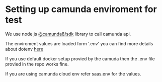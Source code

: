 # Setting up camunda enviroment for test

We use node js [@camunda8/sdk](https://camunda.github.io/camunda-8-js-sdk/) library to call camunda api. 

The enviroment values are loaded form '.env' you can find more details about dotenv [here](https://www.npmjs.com/package/dotenv)

If you use default docker setup provied by the camuda then the .env file provied in the repo works fine.

If you are using camunda cloud env refer saas.env for the values.


